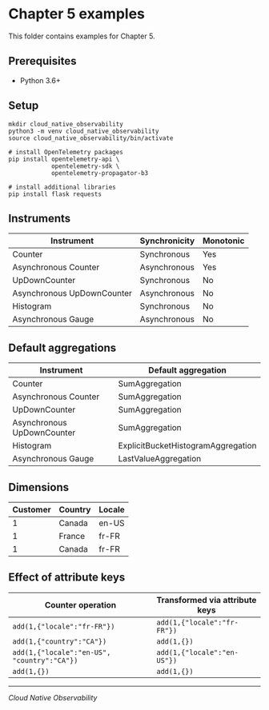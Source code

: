 # Chapter 5 examples

This folder contains examples for Chapter 5.

## Prerequisites

- Python 3.6+

## Setup

```
mkdir cloud_native_observability
python3 -m venv cloud_native_observability
source cloud_native_observability/bin/activate

# install OpenTelemetry packages
pip install opentelemetry-api \
            opentelemetry-sdk \
            opentelemetry-propagator-b3

# install additional libraries
pip install flask requests
```

## Instruments

| Instrument                 | Synchronicity | Monotonic |
| -------------------------- | ------------- | --------- |
| Counter                    | Synchronous   | Yes       |
| Asynchronous Counter       | Asynchronous  | Yes       |
| UpDownCounter              | Synchronous   | No        |
| Asynchronous UpDownCounter | Asynchronous  | No        |
| Histogram                  | Synchronous   | No        |
| Asynchronous Gauge         | Asynchronous  | No        |

## Default aggregations

| Instrument                 | Default aggregation                |
| -------------------------- | ---------------------------------- |
| Counter                    | SumAggregation                     |
| Asynchronous Counter       | SumAggregation                     |
| UpDownCounter              | SumAggregation                     |
| Asynchronous UpDownCounter | SumAggregation                     |
| Histogram                  | ExplicitBucketHistogramAggregation |
| Asynchronous Gauge         | LastValueAggregation               |

## Dimensions

| Customer | Country | Locale |
| -------- | ------- | ------ |
| 1        | Canada  | en-US  |
| 1        | France  | fr-FR  |
| 1        | Canada  | fr-FR  |

## Effect of attribute keys

| Counter operation                           | Transformed via attribute keys |
| ------------------------------------------- | ------------------------------ |
| `add(1,{"locale":"fr-FR"})`                 | `add(1,{"locale":"fr-FR"})`    |
| `add(1,{"country":"CA"})`                   | `add(1,{})`                    |
| `add(1,{"locale":"en-US", "country":"CA"})` | `add(1,{"locale":"en-US"})`    |
| `add(1,{})`                                 | `add(1,{})`                    |

---

_Cloud Native Observability_
